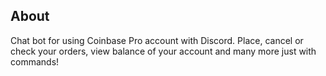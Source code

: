 ## About
Chat bot for using Coinbase Pro account with Discord. Place, cancel or check your orders, view balance of your account and many more just with commands!
